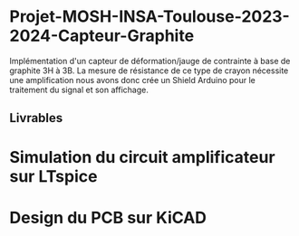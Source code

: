 # Projet-MOSH-INSA-Toulouse-2023-2024-Capteur-Graphite
Implémentation d'un capteur de déformation/jauge de contrainte à base de graphite 3H à 3B. La mesure de résistance de ce type de crayon nécessite une amplification nous avons donc crée un Shield Arduino pour le traitement du signal et son affichage.

## Livrables

# Simulation du circuit amplificateur sur LTspice

# Design du PCB sur KiCAD
